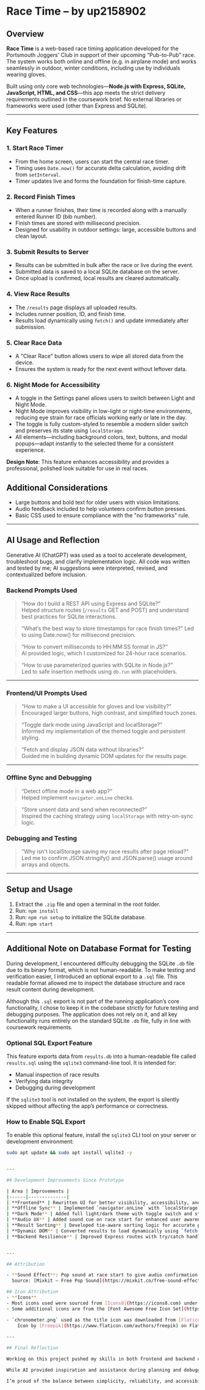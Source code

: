 # Race Time – by up2158902

## Overview

**Race Time** is a web-based race timing application developed for the Portsmouth Joggers' Club in support of their upcoming “Pub-to-Pub” race. The system works both online and offline (e.g. in airplane mode) and works seamlessly in outdoor, winter conditions, including use by individuals wearing gloves.

Built using only core web technologies—**Node.js with Express, SQLite, JavaScript, HTML, and CSS**—this app meets the strict delivery requirements outlined in the coursework brief. No external libraries or frameworks were used (other than Express and SQLite).

---

## Key Features

### 1. Start Race Timer
- From the home screen, users can start the central race timer.
- Timing uses `Date.now()` for accurate delta calculation, avoiding drift from `setInterval`.
- Timer updates live and forms the foundation for finish-time capture.

### 2. Record Finish Times
- When a runner finishes, their time is recorded along with a manually entered Runner ID (bib number).
- Finish times are stored with millisecond precision.
- Designed for usability in outdoor settings: large, accessible buttons and clean layout.

### 3. Submit Results to Server
- Results can be submitted in bulk after the race or live during the event.
- Submitted data is saved to a local SQLite database on the server.
- Once upload is confirmed, local results are cleared automatically.

### 4. View Race Results
- The `/results` page displays all uploaded results.
- Includes runner position, ID, and finish time.
- Results load dynamically using `fetch()` and update immediately after submission.

### 5. Clear Race Data
- A "Clear Race" button allows users to wipe all stored data from the device.
- Ensures the system is ready for the next event without leftover data.

### 6. Night Mode for Accessibility

- A toggle in the Settings panel allows users to switch between Light and Night Mode.
- Night Mode improves visibility in low-light or night-time environments, reducing eye strain for race officials working early or late in the day.
- The toggle is fully custom-styled to resemble a modern slider switch and preserves its state using `localStorage`.
- All elements—including background colors, text, buttons, and modal popups—adapt instantly to the selected theme for a consistent experience.

**Design Note**: This feature enhances accessibility and provides a professional, polished look suitable for use in real races.

## Additional Considerations
- Large buttons and bold text for older users with vision limitations.
- Audio feedback included to help volunteers confirm button presses.
- Basic CSS used to ensure compliance with the "no frameworks" rule.


---

## AI Usage and Reflection

Generative AI (ChatGPT) was used as a tool to accelerate development, troubleshoot bugs, and clarify implementation logic. All code was written and tested by me; AI suggestions were interpreted, revised, and contextualized before inclusion.

### Backend Prompts Used

> “How do I build a REST API using Express and SQLite?”  
Helped structure routes (`/results` GET and POST) and understand best practices for SQLite interactions.

> "What’s the best way to store timestamps for race finish times?"
Led to using Date.now() for millisecond precision.

> “How to convert milliseconds to HH:MM:SS format in JS?”  
AI provided logic, which I customized for 24-hour race scenarios.

> “How to use parameterized queries with SQLite in Node.js?”  
Led to safe insertion methods using `db.run` with placeholders.

---

### Frontend/UI Prompts Used

> “How to make a UI accessible for gloves and low visibility?”  
Encouraged larger buttons, high contrast, and simplified touch zones.

> “Toggle dark mode using JavaScript and localStorage?”  
Informed my implementation of the themed toggle and persistent styling.

> “Fetch and display JSON data without libraries?”  
Guided me in building dynamic DOM updates for the results page.

---

### Offline Sync and Debugging

> “Detect offline mode in a web app?”  
Helped implement `navigator.onLine` checks.

> “Store unsent data and send when reconnected?”  
Inspired the caching strategy using `localStorage` with retry-on-sync logic.

### Debugging and Testing

> "Why isn't localStorage saving my race results after page reload?"
Led me to confirm JSON.stringify() and JSON.parse() usage around arrays and objects.

---

## Setup and Usage

1. Extract the `.zip` file and open a terminal in the root folder.
2. Run: `npm install`
3. Run: `npm run setup` to initialize the SQLite database.
4. Run: `npm start`

---


## Additional Note on Database Format for Testing

During development, I encountered difficulty debugging the SQLite `.db` file due to its binary format, which is not human-readable. To make testing and verification easier, I introduced an optional export to a `.sql` file. This readable format allowed me to inspect the database structure and race result content during development.

Although this `.sql` export is not part of the running application’s core functionality, I chose to keep it in the codebase strictly for future testing and debugging purposes. The application does not rely on it, and all key functionality runs entirely on the standard SQLite `.db` file, fully in line with coursework requirements.

### Optional SQL Export Feature

This feature exports data from `results.db` into a human-readable file called `results.sql` using the `sqlite3` command-line tool. It is intended for:

- Manual inspection of race results
- Verifying data integrity
- Debugging during development

If the `sqlite3` tool is not installed on the system, the export is silently skipped without affecting the app’s performance or correctness.

### How to Enable SQL Export

To enable this optional feature, install the `sqlite3` CLI tool on your server or development environment:

```bash
sudo apt update && sudo apt install sqlite3 -y


---

## Development Improvements Since Prototype

| Area | Improvements |
|------|--------------|
| **Frontend** | Rewritten UI for better visibility, accessibility, and glove usability. |
| **Offline Sync** | Implemented `navigator.onLine` with `localStorage` caching for seamless syncing. |
| **Dark Mode** | Added full light/dark theme with toggle switch and styling persistence. |
| **Audio UX** | Added sound cue on race start for enhanced user awareness. |
| **Result Sorting** | Developed tie-aware sorting logic for accurate placement. |
| **Dynamic DOM** | Converted results to load dynamically using `fetch()` instead of full-page refresh. |
| **Backend Resilience** | Improved Express routes with try/catch handling and input sanitization. |


---

## Attribution

- **Sound Effect**: Pop sound at race start to give audio confirmation.  
  Source: [Mixkit – Free Pop Sound](https://mixkit.co/free-sound-effects/pop/)

## Icon Attribution
- **Icons**
- Most icons used were sourced from [Icons8](https://icons8.com) under their free license for educational use.
- Some additional icons are from the [Font Awesome Free Icon Set](https://fontawesome.com/) and used under the Creative Commons Attribution 4.0 license.

- `chronometer.png` used as the title icon was downloaded from [Flaticon](https://www.flaticon.com/free-icon/chronometer_7529281?term=race+chronometer&page=1&position=75&origin=search&related_id=7529281).  
    Icon by [Freepik](https://www.flaticon.com/authors/freepik) on Flaticon — used under the Flaticon Free License for personal and educational use.
    
---

## Final Reflection

Working on this project pushed my skills in both frontend and backend development. I had to carefully design a usable system under real-world constraints—offline use, visibility issues, performance, and data integrity.

While AI provided inspiration and assistance during planning and debugging, I made all technical decisions and handled implementation myself. The result is a self-contained, scalable race timing solution that meets all coursework requirements while also being genuinely useful in practical settings.

I’m proud of the balance between simplicity, reliability, and accessibility that I’ve achieved in this final build.
